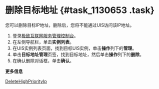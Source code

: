 # 删除目标地址 {#task_1130653 .task}

您可以删除目标IP地址，删除后，您将不能通过UIS访问该IP地址。

1.  登录[极致互联网服务管理控制台](https://pre-uis.console.aliyun.com)。
2.  在左侧导航栏，单击**实例列表**。
3.  在UIS实例列表页面，找到目标UIS实例，单击**操作**列下的**管理**。
4.  单击**目标地址管理**页签，找到目标地址，然后单击**操作**列下的**删除**。
5.  在确认删除对话框，单击**确认**。

**更多信息**  


[DeleteHighPriorityIp](../../../../cn.zh-CN/API参考/添加IP/DeleteHighPriorityIp.md#)

